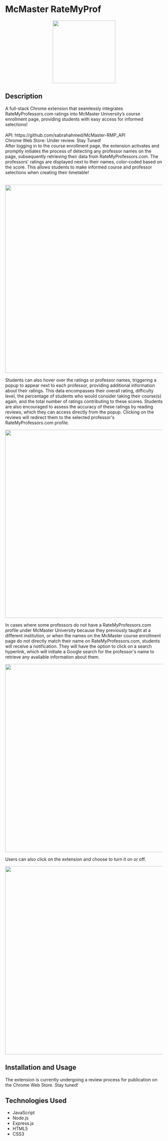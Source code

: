 <h1> McMaster RateMyProf </h1>
<p align="center">
  <img src="https://github.com/sabrahahmed/McMaster-RMP/assets/108163033/860aeab1-d175-466b-85ec-b20f25f3067a" width="200"/>
</p>

<h2> Description </h2>
A full-stack Chrome extension that seamlessly integrates RateMyProfessors.com ratings into McMaster University’s course enrollment page, providing students with easy access for informed selections!
<br/><br/>
API: https://github.com/sabrahahmed/McMaster-RMP_API<br/>
Chrome Web Store: Under review. Stay Tuned! 

<br/>
After logging in to the course enrollment page, the extension activates and promptly initiates the process of detecting any professor names on the page, subsequently retrieving their data from RateMyProfessors.com. The professors' ratings are displayed next to their names, color-coded based on the score. This allows students to make informed course and professor selections when creating their timetable! 
<br/>
<br/>

<p align="center">
  <img src="https://github.com/sabrahahmed/McMaster-RMP/assets/108163033/1674c5f2-6ded-4b22-888c-7e11756b1db1" width="600"/>
</p>

Students can also hover over the ratings or professor names, triggering a popup to appear next to each professor, providing additional information about their ratings. This data encompasses their overall rating, difficulty level, the percentage of students who would consider taking their course(s) again, and the total number of ratings contributing to these scores. Students are also encouraged to assess the accuracy of these ratings by reading reviews, which they can access directly from the popup. Clicking on the reviews will redirect them to the selected professor's RateMyProfessors.com profile.

<p align="center">
  <img src="https://github.com/sabrahahmed/McMaster-RMP/assets/108163033/5e6ddab1-4cac-4c53-a293-9069f2a4e43e" width="600"/>
</p>

In cases where some professors do not have a RateMyProfessors.com profile under McMaster University because they previously taught at a different institution, or when the names on the McMaster course enrollment page do not directly match their name on RateMyProfessors.com, students will receive a notification. They will have the option to click on a search hyperlink, which will initiate a Google search for the professor's name to retrieve any available information about them.

<p align="center">
  <img src="https://github.com/sabrahahmed/McMaster-RMP/assets/108163033/5a1ddf9c-7b9b-48ad-9ba8-d99d52f89b59" width="600"/>
</p>

Users can also click on the extension and choose to turn it on or off. 

<p align="center">
  <img src="https://github.com/sabrahahmed/McMaster-RMP/assets/108163033/94682735-4414-4de6-bd28-5300a3d817bd" width="600"/>
</p>

<h2> Installation and Usage </h2>
The extension is currently undergoing a review process for publication on the Chrome Web Store. Stay tuned! 

<h2> Technologies Used </h2>
<ul>
    <li>JavaScript </li>
    <li>Node.js </li>
    <li>Express.js</li>
    <li>HTML5</li>
    <li>CSS3</li>
</ul>












